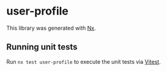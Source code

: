 # user-profile

This library was generated with [Nx](https://nx.dev).

## Running unit tests

Run `nx test user-profile` to execute the unit tests via [Vitest](https://vitest.dev/).
